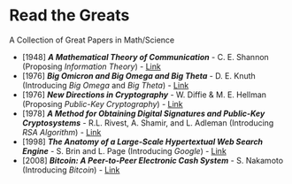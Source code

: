 # Read the Greats
A Collection of Great Papers in Math/Science

- [1948] ***A Mathematical Theory of Communication*** - C. E. Shannon (Proposing *Information Theory*) - [Link](papers/a-mathematical-theory-of-communication.pdf)
- [1976] ***Big Omicron and Big Omega and Big Theta*** - D. E. Knuth (Introducing *Big Omega* and *Big Theta*) - [Link](papers/big-omicron-big-omega-and-big-theta.pdf)
- [1976] ***New Directions in Cryptography*** - W. Diffie & M. E. Hellman (Proposing *Public-Key Cryptography*) - [Link](papers/new-directions-in-cryptography.pdf)
- [1978] ***A Method for Obtaining Digital Signatures and Public-Key Cryptosystems*** - R.L. Rivest, A. Shamir, and L. Adleman (Introducing *RSA Algorithm*) - [Link](papers/a-method-for-obtaining-digital-signatures-and-public-key-cryptosystems.pdf)
- [1998] ***The Anatomy of a Large-Scale Hypertextual Web Search Engine*** - S. Brin and L. Page (Introducing *Google*) - [Link](papers/the-anatomy-of-a-large-scale-hypertextual-web-search-engine.pdf)
- [2008] ***Bitcoin: A Peer-to-Peer Electronic Cash System*** - S. Nakamoto (Introducing *Bitcoin*) - [Link](papers/bitcoin-a-peer-to-peer-electronic-cash-system.pdf)
